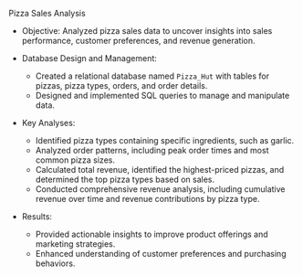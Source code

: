 Pizza Sales Analysis

- Objective: Analyzed pizza sales data to uncover insights into sales performance, customer preferences, and revenue generation.

- Database Design and Management:
  - Created a relational database named `Pizza_Hut` with tables for pizzas, pizza types, orders, and order details.
  - Designed and implemented SQL queries to manage and manipulate data.
  
- Key Analyses:
  - Identified pizza types containing specific ingredients, such as garlic.
  - Analyzed order patterns, including peak order times and most common pizza sizes.
  - Calculated total revenue, identified the highest-priced pizzas, and determined the top pizza types based on sales.
  - Conducted comprehensive revenue analysis, including cumulative revenue over time and revenue contributions by pizza type.

- Results:
  - Provided actionable insights to improve product offerings and marketing strategies.
  - Enhanced understanding of customer preferences and purchasing behaviors.
